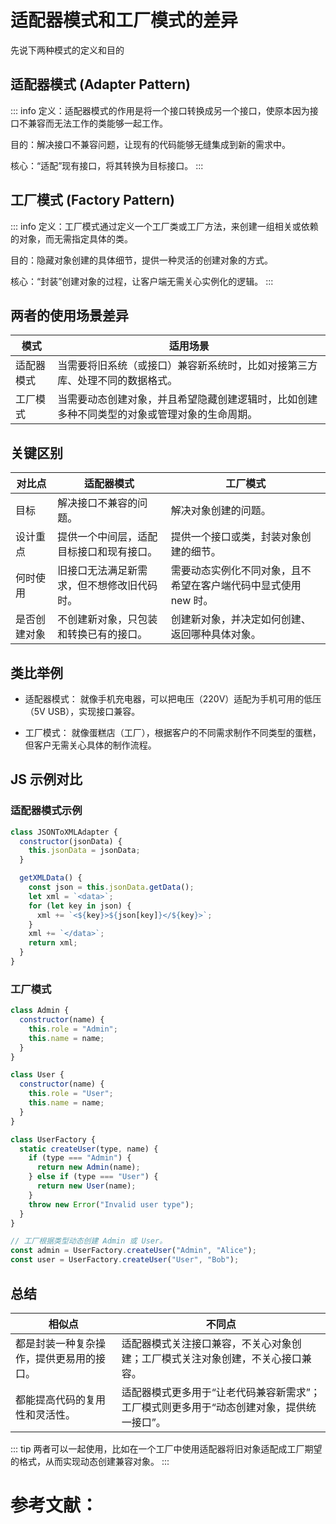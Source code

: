 # 适配器模式和工厂模式的差异

先说下两种模式的定义和目的

## 适配器模式 (Adapter Pattern)

::: info
定义：适配器模式的作用是将一个接口转换成另一个接口，使原本因为接口不兼容而无法工作的类能够一起工作。

目的：解决接口不兼容问题，让现有的代码能够无缝集成到新的需求中。

核心：“适配”现有接口，将其转换为目标接口。
:::

## 工厂模式 (Factory Pattern)

::: info
定义：工厂模式通过定义一个工厂类或工厂方法，来创建一组相关或依赖的对象，而无需指定具体的类。

目的：隐藏对象创建的具体细节，提供一种灵活的创建对象的方式。

核心：“封装”创建对象的过程，让客户端无需关心实例化的逻辑。
:::

## 两者的使用场景差异

| 模式  | 适用场景 |
| ------ | ----------- |
|适配器模式 | 当需要将旧系统（或接口）兼容新系统时，比如对接第三方库、处理不同的数据格式。 |
|工厂模式 | 当需要动态创建对象，并且希望隐藏创建逻辑时，比如创建多种不同类型的对象或管理对象的生命周期。 |

## 关键区别

| 对比点  | 适配器模式 | 工厂模式 |
| ------ | ----------- | -------- |
| 目标 | 解决接口不兼容的问题。 | 解决对象创建的问题。 |
| 设计重点 | 提供一个中间层，适配目标接口和现有接口。 | 提供一个接口或类，封装对象创建的细节。 |
| 何时使用 | 旧接口无法满足新需求，但不想修改旧代码时。 | 需要动态实例化不同对象，且不希望在客户端代码中显式使用 new 时。 |
| 是否创建对象 | 不创建新对象，只包装和转换已有的接口。 | 创建新对象，并决定如何创建、返回哪种具体对象。 |

## 类比举例

- 适配器模式： 就像手机充电器，可以把电压（220V）适配为手机可用的低压（5V USB），实现接口兼容。

- 工厂模式： 就像蛋糕店（工厂），根据客户的不同需求制作不同类型的蛋糕，但客户无需关心具体的制作流程。

## JS 示例对比

### 适配器模式示例

```js
class JSONToXMLAdapter {
  constructor(jsonData) {
    this.jsonData = jsonData;
  }

  getXMLData() {
    const json = this.jsonData.getData();
    let xml = `<data>`;
    for (let key in json) {
      xml += `<${key}>${json[key]}</${key}>`;
    }
    xml += `</data>`;
    return xml;
  }
}
```

### 工厂模式

```js
class Admin {
  constructor(name) {
    this.role = "Admin";
    this.name = name;
  }
}

class User {
  constructor(name) {
    this.role = "User";
    this.name = name;
  }
}

class UserFactory {
  static createUser(type, name) {
    if (type === "Admin") {
      return new Admin(name);
    } else if (type === "User") {
      return new User(name);
    }
    throw new Error("Invalid user type");
  }
}

// 工厂根据类型动态创建 Admin 或 User。
const admin = UserFactory.createUser("Admin", "Alice");
const user = UserFactory.createUser("User", "Bob");
```

## 总结

| 相似点 | 不同点 |
| ------ | ----------- |
| 都是封装一种复杂操作，提供更易用的接口。  | 适配器模式关注接口兼容，不关心对象创建；工厂模式关注对象创建，不关心接口兼容。 |
| 都能提高代码的复用性和灵活性。  | 适配器模式更多用于“让老代码兼容新需求”；工厂模式则更多用于“动态创建对象，提供统一接口”。 |

::: tip
两者可以一起使用，比如在一个工厂中使用适配器将旧对象适配成工厂期望的格式，从而实现动态创建兼容对象。
:::



# 参考文献：

<CustomLink title='《ChatGpt》'  href='https://chatgpt.com/c/67413949-5c1c-800a-9f85-b9b4fb73b699'/>
<CustomLink title='《设计模式在前端开发中的实践（六）——适配器模式》'  href='https://juejin.cn/post/7323203806795186210?searchId=202411231010403115E112E887A1F58703'/>
<CustomLink title='《一文总结Java的23种设计模式》'  href='https://juejin.cn/post/7211026540129157180?searchId=202411231101267F64C223198303FE0376'/>
<CustomLink title='《浅谈前端出现率高的设计模式》'  href='https://juejin.cn/post/7274146202496041018?searchId=202411231101267F64C223198303FE0376'/>